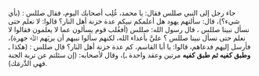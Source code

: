 جاء رجل إلى النبي صللس فقال: يا محمد، غُلِب أصحابك اليوم، فقال صللس : (بأي شيء؟)، قال: سألتهم يهود هل أعلمكم نبيكم عدة خزنة أهل النار؟ قالوا: لا نعلم حتى نسأل نبينا صللس ، قال رسول الله: صللس (أفغُلب قوم يسألون عما لا يعلمون فقالوا لا نعلم حتى نسأل نبينا صللس ؟ عليَّ بأعداء الله، لكنهم سألوا نبيهم أن يريَهم ﷲ جهرة)، فأرسل إليهم فدعاهم، قالوا: يا أبا القاسم، كم عدة خزنة أهل النار؟ قال صللس : (هكذا ـ **وطبق كفيه ثم طبق كفيه** مرتين وعقد واحدة ـ)، وقال لأصحابه: (إن سئلتم عن تربة الجنة فهي الدَّرمَك).